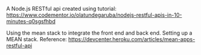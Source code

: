 A Node.js RESTful api created using tutorial: https://www.codementor.io/olatundegaruba/nodejs-restful-apis-in-10-minutes-q0sgsfhbd

Using the mean stack to integrate the front end and back end. Setting up a MEAN stack.
Reference:
  https://devcenter.heroku.com/articles/mean-apps-restful-api

